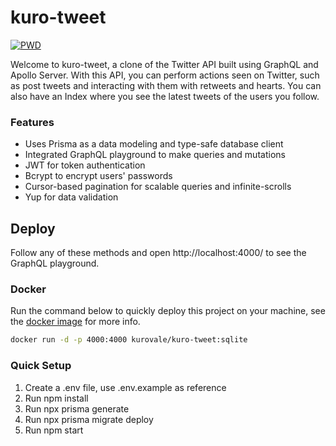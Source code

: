 # kuro-tweet

[![PWD](https://raw.githubusercontent.com/play-with-docker/stacks/master/assets/images/button.png)](https://labs.play-with-docker.com/?stack=https://raw.githubusercontent.com/kuro-vale/kuro-tweet/main/pwd-stack.yml)

Welcome to kuro-tweet, a clone of the Twitter API built using GraphQL and Apollo Server. With this API, you can perform actions seen on Twitter, such as post tweets and interacting with them with retweets and hearts.
You can also have an Index where you see the latest tweets of the users you follow.

### Features
- Uses Prisma as a data modeling and type-safe database client
- Integrated GraphQL playground to make queries and mutations
- JWT for token authentication
- Bcrypt to encrypt users' passwords
- Cursor-based pagination for scalable queries and infinite-scrolls
- Yup for data validation

## Deploy

Follow any of these methods and open http://localhost:4000/ to see the GraphQL playground.

### Docker

Run the command below to quickly deploy this project on your machine, see the [docker image](https://hub.docker.com/r/kurovale/kuro-tweet) for more info.

```bash
docker run -d -p 4000:4000 kurovale/kuro-tweet:sqlite
```

### Quick Setup

1. Create a .env file, use .env.example as reference
2. Run npm install
3. Run npx prisma generate
4. Run npx prisma migrate deploy 
5. Run npm start
